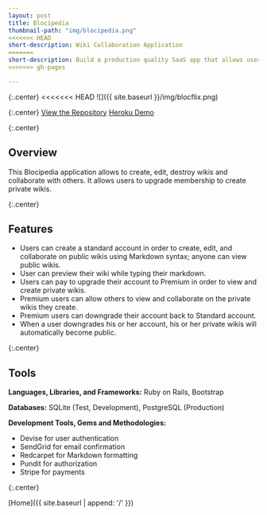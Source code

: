 ```yaml
---
layout: post
title: Blocipedia
thumbnail-path: "img/blocipedia.png"
<<<<<<< HEAD
short-description: Wiki Collaboration Application
=======
short-description: Build a production quality SaaS app that allows users to create their own wikis.
>>>>>>> gh-pages

---
```


{:.center}
<<<<<<< HEAD
![]({{ site.baseurl }}/img/blocflix.png)

{:.center}
[View the Repository](https://github.com/AnithaPal/Blocipedia)
[Heroku Demo]()

{:.center}

## Overview

This Blocipedia application allows to create, edit, destroy  wikis and collaborate with others. It allows users to upgrade membership to create private wikis.

{:.center}

## Features

+ Users can create a standard account in order to create, edit, and collaborate on public wikis using Markdown syntax; anyone can view public wikis.
+ User can preview their wiki while typing their markdown. 
+ Users can pay to upgrade their account to Premium in order to view and create private wikis.
+ Premium users can allow others to view and collaborate on the private wikis they create.
+ Premium users can downgrade their account back to Standard account.
+ When a user downgrades his or her account, his or her private wikis will automatically become public.

{:.center}

## Tools

**Languages, Libraries, and Frameworks:** Ruby on Rails, Bootstrap 

**Databases:** SQLite (Test, Development), PostgreSQL (Production)

**Development Tools, Gems and Methodologies:**

+ Devise for user authentication
+ SendGrid for email confirmation
+ Redcarpet for Markdown formatting
+ Pundit for authorization
+ Stripe for payments

{:.center}

[Home]({{ site.baseurl | append: '/' }}) 

